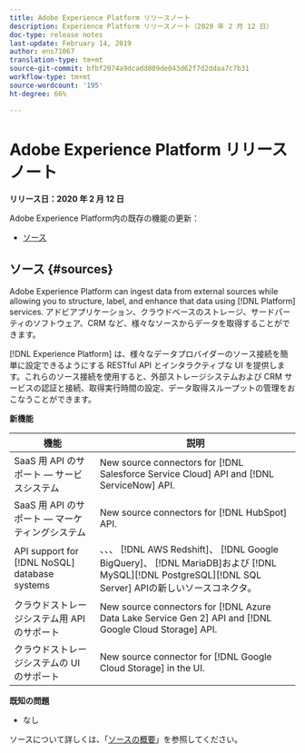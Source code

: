 ```yaml
---
title: Adobe Experience Platform リリースノート
description: Experience Platform リリースノート（2020 年 2 月 12 日）
doc-type: release notes
last-update: February 14, 2019
author: ens71067
translation-type: tm+mt
source-git-commit: bfbf2074a9dcadd809de043d62f7d2ddaa7c7b31
workflow-type: tm+mt
source-wordcount: '195'
ht-degree: 66%

---
```



# Adobe Experience Platform リリースノート

**リリース日：2020 年 2 月 12 日**

Adobe Experience Platform内の既存の機能の更新：

* [ソース](#sources)

## ソース {#sources}

Adobe Experience Platform can ingest data from external sources while allowing you to structure, label, and enhance that data using [!DNL Platform] services. アドビアプリケーション、クラウドベースのストレージ、サードパーティのソフトウェア、CRM など、様々なソースからデータを取得することができます。

[!DNL Experience Platform] は、様々なデータプロバイダーのソース接続を簡単に設定できるようにする RESTful API とインタラクティブな UI を提供します。これらのソース接続を使用すると、外部ストレージシステムおよび CRM サービスの認証と接続、取得実行時間の設定、データ取得スループットの管理をおこなうことができます。

**新機能**

| 機能 | 説明 |
| ------- | ----------- |
| SaaS 用 API のサポート — サービスシステム | New source connectors for [!DNL Salesforce Service Cloud] API and [!DNL ServiceNow] API. |
| SaaS 用 API のサポート — マーケティングシステム | New source connectors for [!DNL HubSpot] API. |
| API support for [!DNL NoSQL] database systems | 、、、 [!DNL AWS Redshift]、 [!DNL Google BigQuery]、 [!DNL MariaDB]および [!DNL MySQL][!DNL PostgreSQL][!DNL SQL Server] APIの新しいソースコネクタ。 |
| クラウドストレージシステム用 API のサポート | New source connectors for [!DNL Azure Data Lake Service Gen 2] API and [!DNL Google Cloud Storage] API. |
| クラウドストレージシステムの UI のサポート | New source connector for [!DNL Google Cloud Storage] in the UI. |

**既知の問題**

* なし

ソースについて詳しくは、「[ソースの概要](../../sources/home.md)」を参照してください。